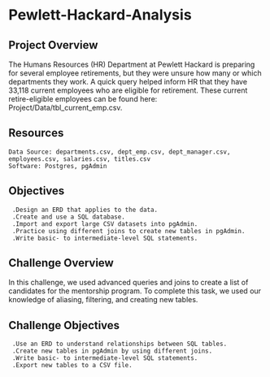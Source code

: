 # Pewlett-Hackard-Analysis

## Project Overview
The Humans Resources (HR) Department at Pewlett Hackard is preparing for several employee retirements, 
but they were unsure how many or which departments they work. A quick query helped inform HR that they have 
33,118 current employees who are eligible for retirement. These current retire-eligible employees can be found here:
Project/Data/tbl_current_emp.csv.

## Resources
    Data Source: departments.csv, dept_emp.csv, dept_manager.csv, employees.csv, salaries.csv, titles.csv
    Software: Postgres, pgAdmin
    
    
## Objectives
     .Design an ERD that applies to the data.
     .Create and use a SQL database.
     .Import and export large CSV datasets into pgAdmin.
     .Practice using different joins to create new tables in pgAdmin.
     .Write basic- to intermediate-level SQL statements.
     
## Challenge Overview
   In this challenge, we used advanced queries and joins to create a list of candidates for the mentorship program. 
   To complete this task, we used our knowledge of aliasing, filtering, and creating new tables.
   
   
## Challenge Objectives
     .Use an ERD to understand relationships between SQL tables.
     .Create new tables in pgAdmin by using different joins.
     .Write basic- to intermediate-level SQL statements.
     .Export new tables to a CSV file.
